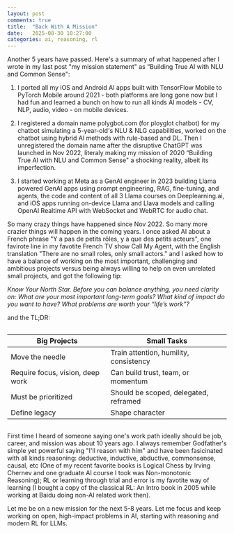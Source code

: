 ```yaml
---
layout: post
comments: true
title:  "Back With A Mission"
date:   2025-08-30 10:27:00
categories: ai, reasoning, rl
---
```


Another 5 years have passed. Here's a summary of what happened after I wrote in my last post "my mission statement" as “Building True AI with NLU and Common Sense":

1. I ported all my iOS and Android AI apps built with TensorFlow Mobile to PyTorch Mobile around 2021 - both platforms are long gone now but I had fun and learned a bunch on how to run all kinds AI models - CV, NLP, audio, video - on mobile devices. 

2. I registered a domain name polygbot.com (for ployglot chatbot) for my chatbot simulating a 5-year-old's NLU & NLG capabilities, worked on the chatbot using hybrid AI methods with rule-based and DL. Then I unregistered the domain name after the disruptive ChatGPT was launched in Nov 2022, literaly making my mission of 2020 “Building True AI with NLU and Common Sense" a shocking reality, albeit its imperfection.

3. I started working at Meta as a GenAI engineer in 2023 building Llama powered GenAI apps using prompt engineering, RAG, fine-tuning, and agents, the code and content of all 3 Llama courses on Deeplearning.ai, and iOS apps running on-device Llama and Llava models and calling OpenAI Realtime API with WebSocket and WebRTC for audio chat.

So many crazy things have happened since Nov 2022. So many more crazier things will happen in the coming years. I once asked AI about a French phrase "Y a pas de petits rôles, y a que des petits acteurs", one favirote line in my favotite French TV show Call My Agent, with the English translation "There are no small roles, only small actors." and I asked how to have a balance of working on the most important, challenging and ambitious projects versus being always willing to help on even unrelated small projects, and got the following tip:

*Know Your North Star. Before you can balance anything, you need clarity on:
What are your most important long-term goals?
What kind of impact do you want to have?
What problems are worth your “life’s work”?*

and the TL;DR:

<div style="overflow-x:auto;">
  <table>
    <thead>
      <tr>
        <th>Big Projects</th>
        <th>Small Tasks</th>
      </tr>
    </thead>
    <tbody>
      <tr>
        <td>Move the needle</td>
        <td>Train attention, humility, consistency</td>
      </tr>
      <tr>
        <td>Require focus, vision, deep work</td>
        <td>Can build trust, team, or momentum</td>
      </tr>
      <tr>
        <td>Must be prioritized</td>
        <td>Should be scoped, delegated, reframed</td>
      </tr>
      <tr>
        <td>Define legacy</td>
        <td>Shape character</td>
      </tr>
    </tbody>
  </table>
</div>


<p>First time I heard of someone saying one's work path ideally should be job, career, and mission was about 10 years ago. I always remember Godfather's simple yet powerful saying "I'll reason with him" and have been fasicinated with all kinds reasoning: deductive, inductive, abductive, commonsense, causal, etc (One of my recent favorite books is Logical Chess by Irving Chernev and one graduate AI course I took was Non-monotonic Reasoning); RL or learning through trial and error is my favotite way of learning (I bought a copy of the classical RL: An Intro book in 2005 while working at Baidu doing non-AI related work then).

<p>Let me be on a new mission for the next 5-8 years. Let me focus and keep working on open, high-impact problems in AI, starting with reasoning and modern RL for LLMs.



